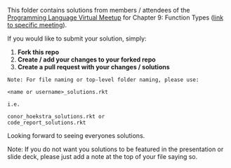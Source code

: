 This folder contains solutions from members / attendees of the [Programming Language Virtual Meetup](https://www.meetup.com/Programming-Languages-Toronto-Meetup/) for Chapter 9: Function Types ([link to specific meeting](https://www.meetup.com/Programming-Languages-Toronto-Meetup/events/277050590/)).

If you would like to submit your solution, simply:

1. **Fork this repo**
2. **Create / add your changes to your forked repo**
3. **Create a pull request with your changes / solutions**
```
Note: For file naming or top-level folder naming, please use:

<name or username>_solutions.rkt

i.e.

conor_hoekstra_solutions.rkt or
code_report_solutions.rkt
```

Looking forward to seeing everyones solutions.

Note: If you do not want you solutions to be featured in the presentation or slide deck, please just add a note at the top of your file saying so.
